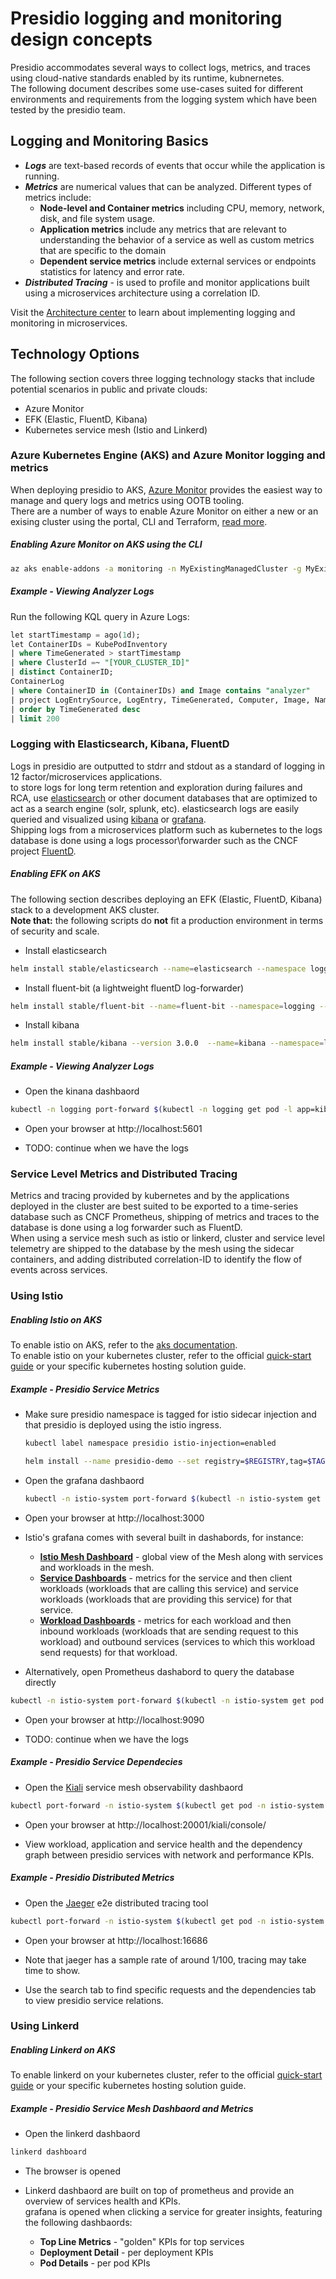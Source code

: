 # Presidio logging and monitoring design concepts

Presidio accommodates several ways to collect logs, metrics, and traces using cloud-native standards enabled by its runtime, kubnernetes.  
The following document describes some use-cases suited for different environments and requirements from the logging system which have been tested by the presidio team. 

## Logging and Monitoring Basics

- ***Logs*** are text-based records of events that occur while the application is running. 
- ***Metrics*** are numerical values that can be analyzed. Different types of metrics include:
    - **Node-level and Container metrics** including CPU, memory, network, disk, and file system usage.
    - **Application metrics** include any metrics that are relevant to understanding the behavior of a service as well as custom metrics that are specific to the domain
    - **Dependent service metrics** include external services or endpoints statistics for latency and error rate.
- ***Distributed Tracing*** - is used to profile and monitor applications built using a microservices architecture using a correlation ID.

Visit the [Architecture center](https://docs.microsoft.com/en-us/azure/architecture/microservices/logging-monitoring) to learn about implementing logging and monitoring in microservices.

## Technology Options

The following section covers three logging technology stacks that include potential scenarios in public and private clouds:  
- Azure Monitor
- EFK (Elastic, FluentD, Kibana)
- Kubernetes service mesh (Istio and Linkerd) 

### Azure Kubernetes Engine (AKS) and Azure Monitor logging and metrics 
When deploying presidio to AKS, [Azure Monitor](https://docs.microsoft.com/en-us/azure/azure-monitor/overview) provides the easiest way to manage and query logs and metrics using OOTB tooling.  
There are a number of ways to enable Azure Monitor on either a new or an exising cluster using the portal, CLI and Terraform, [read more](https://docs.microsoft.com/en-us/azure/azure-monitor/insights/container-insights-onboard).

##### Enabling Azure Monitor on AKS using the CLI


```sh
az aks enable-addons -a monitoring -n MyExistingManagedCluster -g MyExistingManagedClusterRG
```

##### Example - Viewing Analyzer Logs

Run the following KQL query in Azure Logs:

```sql
let startTimestamp = ago(1d);
let ContainerIDs = KubePodInventory
| where TimeGenerated > startTimestamp
| where ClusterId =~ "[YOUR_CLUSTER_ID]"
| distinct ContainerID;
ContainerLog
| where ContainerID in (ContainerIDs) and Image contains "analyzer" 
| project LogEntrySource, LogEntry, TimeGenerated, Computer, Image, Name, ContainerID
| order by TimeGenerated desc
| limit 200
```

### Logging with Elasticsearch, Kibana, FluentD

Logs in presidio are outputted to stdrr and stdout as a standard of logging in 12 factor/microservices applications.  
to store logs for long term retention and exploration during failures and RCA, use [elasticsearch](https://github.com/elastic/elasticsearch) or other document databases that are optimized to act as a search engine (solr, splunk, etc). elasticsearch logs are easily queried and visualized using [kibana](https://github.com/elastic/kibana) or [grafana](https://github.com/grafana/grafana).  
Shipping logs from a microservices platform such as kubernetes to the logs database is done using a logs processor\forwarder such as the CNCF project [FluentD](https://www.fluentd.org/).  

##### Enabling EFK on AKS

The following section describes deploying an EFK (Elastic, FluentD, Kibana) stack to a development AKS cluster.  
**Note that:** the following scripts do **not** fit a production environment in terms of security and scale.

- Install elasticsearch

```sh
helm install stable/elasticsearch --name=elasticsearch --namespace logging --set client.replicas=1 --set master.replicas=1  --set cluster.env.MINIMUM_MASTER_NODES=1 --set cluster.env.RECOVER_AFTER_MASTER_NODES=1 --set cluster.env.EXPECTED_MASTER_NODES=1  --set data.replicas=1 --set data.heapSize=300m  --set master.persistence.storageClass=managed-premium --set data.persistence.storageClass=managed-premium
```

- Install fluent-bit (a lightweight fluentD log-forwarder)

```sh
helm install stable/fluent-bit --name=fluent-bit --namespace=logging --set backend.type=es --set backend.es.host=elasticsearch-client
```

- Install kibana

```sh
helm install stable/kibana --version 3.0.0  --name=kibana --namespace=logging  --set env.ELASTICSEARCH_URL=http://elasticsearch-client:9200 --set files."kibana\.yml"."elasticsearch\.hosts"=http://elasticsearch-client:9200 --set service.type=NodePort --set service.nodePort=31000
```

##### Example - Viewing Analyzer Logs

- Open the kinana dashbaord

```sh
kubectl -n logging port-forward $(kubectl -n logging get pod -l app=kibana -o jsonpath='{.items[0].metadata.name}') 5601:5601
```

- Open your browser at http://localhost:5601

- TODO: continue when we have the logs

### Service Level Metrics and Distributed Tracing

Metrics and tracing provided by kubernetes and by the applications deployed in the cluster are best suited to be exported to a time-series database such as CNCF Prometheus, shipping of metrics and traces to the database is done using a log forwarder such as FluentD.  
When using a service mesh such as istio or linkerd, cluster and service level telemetry are shipped to the database by the mesh using the sidecar containers, and adding distributed correlation-ID to identify the flow of events across services.  

### Using Istio

##### Enabling Istio on AKS

To enable istio on AKS, refer to the [aks documentation](https://docs.microsoft.com/en-us/azure/aks/istio-install).  
To enable istio on your kubernetes cluster, refer to the official [quick-start guide](https://istio.io/docs/setup/kubernetes/install/kubernetes/) or your specific kubernetes hosting solution guide.

##### Example - Presidio Service Metrics

- Make sure presidio namespace is tagged for istio sidecar injection and that presidio is deployed using the istio ingress.

    ```sh
    kubectl label namespace presidio istio-injection=enabled

    helm install --name presidio-demo --set registry=$REGISTRY,tag=$TAG,api.ingress.class=istio ../charts/presidio --namespace presidio
    ```

- Open the grafana dashbaord

    ```sh
    kubectl -n istio-system port-forward $(kubectl -n istio-system get pod -l app=grafana -o jsonpath='{.items[0].metadata.name}') 3000:3000
    ```

- Open your browser at http://localhost:3000

- Istio's grafana comes with several built in dashabords, for instance:

    * **[Istio Mesh Dashboard](http://localhost:3000/dashboard/db/istio-mesh-dashboard)** - global view of the Mesh along with services and workloads in the mesh. 
    * **[Service Dashboards](http://localhost:3000/dashboard/db/istio-service-dashboard)** - metrics for the service and then client workloads (workloads that are calling this service) and service workloads (workloads that are providing this service) for that service.
    * **[Workload Dashboards](http://localhost:3000/dashboard/db/istio-workload-dashboard)** - metrics for each workload and then inbound workloads (workloads that are sending request to this workload) and outbound services (services to which this workload send requests) for that workload.


- Alternatively, open Prometheus dashabord to query the database directly

```sh
kubectl -n istio-system port-forward $(kubectl -n istio-system get pod -l app=prometheus -o jsonpath='{.items[0].metadata.name}') 9090:9090
```

- Open your browser at http://localhost:9090

- TODO: continue when we have the logs

##### Example - Presidio Service Dependecies

- Open the [Kiali](https://www.kiali.io/) service mesh observability dashbaord

```sh
kubectl port-forward -n istio-system $(kubectl get pod -n istio-system -l app=kiali -o jsonpath='{.items[0].metadata.name}') 20001:20001
```

- Open your browser at http://localhost:20001/kiali/console/

- View workload, application and service health and the dependency graph between presidio services with network and performance KPIs.   


##### Example - Presidio Distributed Metrics

- Open the [Jaeger](https://www.jaegertracing.io/) e2e distributed tracing tool

```sh
kubectl port-forward -n istio-system $(kubectl get pod -n istio-system -l app=jaeger -o jsonpath='{.items[0].metadata.name}') 16686:16686
```

- Open your browser at http://localhost:16686

- Note that jaeger has a sample rate of around 1/100, tracing may take time to show.

- Use the search tab to find specific requests and the dependencies tab to view presidio service relations.

### Using Linkerd

##### Enabling Linkerd on AKS

To enable linkerd on your kubernetes cluster, refer to the official [quick-start guide](https://linkerd.io/2/getting-started/) or your specific kubernetes hosting solution guide.

##### Example - Presidio Service Mesh Dashbaord and Metrics 

- Open the linkerd dashbaord

```sh
linkerd dashboard
```

- The browser is opened

- Linkerd dashbaord are built on top of prometheus and provide an overview of services health and KPIs.  
    grafana is opened when clicking a service for greater insights, featuring the following dashbaords:  

    * **Top Line Metrics** - "golden" KPIs for top services
    * **Deployment Detail** - per deployment KPIs
    * **Pod Details** - per pod KPIs
